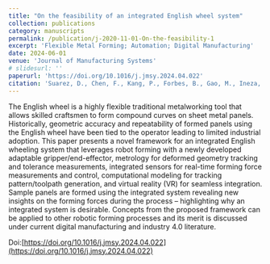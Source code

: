 ```yaml
---
title: "On the feasibility of an integrated English wheel system"
collection: publications
category: manuscripts
permalink: /publication/j-2020-11-01-On-the-feasibility-1
excerpt: 'Flexible Metal Forming; Automation; Digital Manufacturing'
date: 2024-06-01
venue: 'Journal of Manufacturing Systems'
# slidesurl: ''
paperurl: 'https://doi.org/10.1016/j.jmsy.2024.04.022'
citation: 'Suarez, D., Chen, F., Kang, P., Forbes, B., Gao, M., Ineza, O., ... & Cao, J. (2024). On the feasibility of an integrated English wheel system. Journal of Manufacturing Systems, 74, 665-675.'
---
```


The English wheel is a highly flexible traditional metalworking tool that allows skilled craftsmen to form compound curves on sheet metal panels. Historically, geometric accuracy and repeatability of formed panels using the English wheel have been tied to the operator leading to limited industrial adoption. This paper presents a novel framework for an integrated English wheeling system that leverages robot forming with a newly developed adaptable gripper/end-effector, metrology for deformed geometry tracking and tolerance measurements, integrated sensors for real-time forming force measurements and control, computational modeling for tracking pattern/toolpath generation, and virtual reality (VR) for seamless integration. Sample panels are formed using the integrated system revealing new insights on the forming forces during the process – highlighting why an integrated system is desirable. Concepts from the proposed framework can be applied to other robotic forming processes and its merit is discussed under current digital manufacturing and industry 4.0 literature.

Doi:[https://doi.org/10.1016/j.jmsy.2024.04.022](https://doi.org/10.1016/j.jmsy.2024.04.022)
